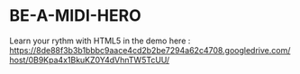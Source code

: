 BE-A-MIDI-HERO
==============
Learn your rythm with HTML5 in the demo here : https://8de88f3b3b1bbbc9aace4cd2b2be7294a62c4708.googledrive.com/host/0B9Kpa4x1BkuKZ0Y4dVhnTW5TcUU/
